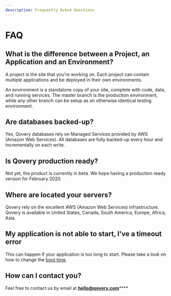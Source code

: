 ```yaml
---
description: Frequently Asked Questions
---
```


# FAQ

## What is the difference between a Project, an Application and an Environment?

A project is the site that you're working on. Each project can contain multiple applications and be deployed in their own environments.

An environment is a standalone copy of your site, complete with code, data, and running services. The master branch is the production environment, while any other branch can be setup as an otherwise identical testing environment. 

## Are databases backed-up?

Yes, Qovery databases rely on Managed Services provided by AWS \(Amazon Web Services\). All databases are fully backed-up every hour and incrementally on each write.

## Is Qovery production ready?

Not yet, the product is currently in beta. We hope having a production ready version for February 2020.

## Where are located your servers?

Qovery rely on the excellent AWS \(Amazon Web Services\) infrastructure. Qovery is available in United States, Canada, South America, Europe, Africa, Asia. 

## My application is not able to start, I've a timeout error

This can happen if your application is too long to start. Please take a look on how to change the [boot time](../extending-qovery/monitoring/monitoring.md#change-start-time-delay).

## How can I contact you?

Feel free to contact us by email at [**hello@qovery.com**](mailto:hello@qovery.com)\*\*\*\*

